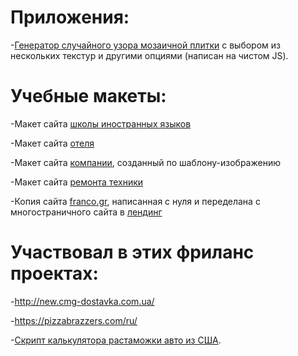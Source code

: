 # Приложения:
-[Генератор случайного узора мозаичной плитки](https://subbiger.github.io/demo/) с выбором из нескольких текстур и другими опциями (написан на чистом JS).

# Учебные макеты:
-Макет сайта [школы иностранных языков](https://subbiger.github.io/School/)

-Макет сайта [отеля](https://subbiger.github.io/hotel/)

-Макет сайта [компании](https://subbiger.github.io/Company/), созданный по шаблону-изображению

-Макет сайта [ремонта техники](https://subbiger.github.io/Tech/)

-Копия сайта [franco.gr](https://www.franco.gr/), написанная с нуля и переделана с многостраничного сайта в [лендинг](https://subbiger.github.io/franco/)
# Участвовал в этих фриланс проектах:
-http://new.cmg-dostavka.com.ua/

-https://pizzabrazzers.com/ru/

-[Скрипт калькулятора растаможки авто из США](https://cmg-bizservice.com/avto-iz-ssha/dostavka-avto).
